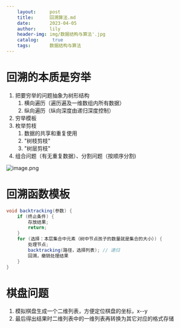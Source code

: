 ```yaml
---
    layout:     post
    title:      回溯算法.md
    date:       2023-04-05
    author:     lily
    header-img: img/数据结构与算法'.jpg
    catalog: 	 true
    tags:       数据结构与算法
---
```


<a name="YLVBQ"></a>
# 回溯的本质是穷举
1. 把要穷举的问题抽象为树形结构
   1. 横向遍历（遍历遍及一维数组内所有数据）
   2. 纵向遍历（纵向深度由递归深度控制）
2. 穷举模板
3. 枚举剪枝
   1. 数据的共享和重复使用
   2. "树枝剪枝"
   3. "树层剪枝"
4. 组合问题（有无重复数据）、分割问题（按顺序分割)

![image.png](https://cdn.nlark.com/yuque/0/2022/png/1238904/1666796089555-4accbd66-f2b1-4179-8a77-a1183339d4f9.png#clientId=u94dcfc6f-cdfc-4&from=paste&id=uc0fbdaa9&name=image.png&originHeight=1020&originWidth=1768&originalType=url&ratio=1&rotation=0&showTitle=false&size=338282&status=done&style=none&taskId=u74960da6-508f-42c0-83b6-4b6fc0bad3e&title=)
<a name="K9JAw"></a>
# 回溯函数模板
```java
void backtracking(参数) {
    if (终止条件) {
        存放结果;
        return;
    }
    for (选择：本层集合中元素（树中节点孩子的数量就是集合的大小）) {
        处理节点;
        backtracking(路径，选择列表); // 递归
        回溯，撤销处理结果
    }
}
```
<a name="N6eft"></a>
# 棋盘问题

1. 模拟棋盘生成一个二维列表，方便定位棋盘的坐标，x--y
2. 最后得出结果时二维列表中的一维列表再转换为其它对应的格式存储

